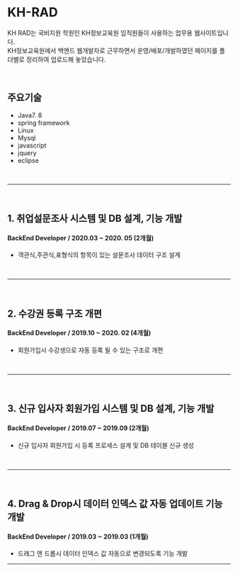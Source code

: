 # KH-RAD
KH RAD는 국비지원 학원인 KH정보교육원 임직원들이 사용하는 업무용 웹사이트입니다.<br>
KH정보교육원에서 백엔드 웹개발자로 근무하면서 운영/배포/개발하였던 페이지를 폴더별로 정리하여 업로드해 놓았습니다. 

<br>

## 주요기술 
- Java7. 8
- spring framework
- Linux
- Mysql
- javascript
- jquery
- eclipse
<br>

***

<br>

## 1. 취업설문조사 시스템 및 DB 설계, 기능 개발
#### BackEnd Developer / 2020.03 ~ 2020. 05 (2개월)
* 객관식,주관식,표형식의 항목이 있는 설문조사 데이터 구조 설계
<br>

***

<br>

## 2. 수강권 등록 구조 개편 
#### BackEnd Developer / 2019.10 ~ 2020. 02 (4개월)
* 회원가입시 수강생으로 자동 등록 될 수 있는 구조로 개편
<br>

***

<br>

## 3. 신규 입사자 회원가입 시스템 및 DB 설계, 기능 개발
#### BackEnd Developer / 2019.07 ~ 2019.09 (2개월)
* 신규 입사자 회원가입 시 등록 프로세스 설계 및 DB 테이블 신규 생성
<br>

***

<br>

## 4. Drag & Drop시 데이터 인덱스 값 자동 업데이트 기능 개발
#### BackEnd Developer / 2019.03 ~ 2019.03 (1개월)
* 드래그 앤 드롭시 데이터 인덱스 값 자동으로 변경되도록 기능 개발
***
